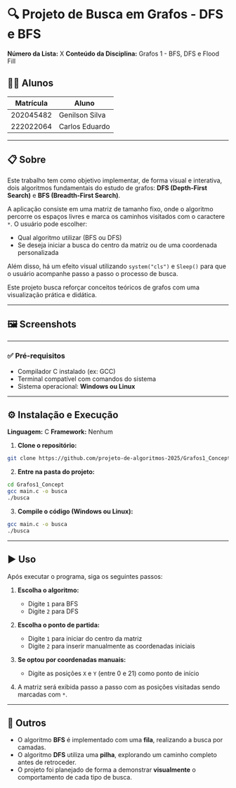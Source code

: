 # 🔍 Projeto de Busca em Grafos - DFS e BFS

**Número da Lista:** X
**Conteúdo da Disciplina:** Grafos 1 - BFS, DFS e Flood Fill  

## 👨‍🏫 Alunos

| Matrícula   | Aluno             |
|-------------|-------------------|
| 202045482   | Genilson Silva    |
| 222022064   | Carlos Eduardo    |

---

## 📋 Sobre

Este trabalho tem como objetivo implementar, de forma visual e interativa, dois algoritmos fundamentais do estudo de grafos: **DFS (Depth-First Search)** e **BFS (Breadth-First Search)**.

A aplicação consiste em uma matriz de tamanho fixo, onde o algoritmo percorre os espaços livres e marca os caminhos visitados com o caractere `*`. O usuário pode escolher:

- Qual algoritmo utilizar (BFS ou DFS)
- Se deseja iniciar a busca do centro da matriz ou de uma coordenada personalizada

Além disso, há um efeito visual utilizando `system("cls")` e `Sleep()` para que o usuário acompanhe passo a passo o processo de busca.

Este projeto busca reforçar conceitos teóricos de grafos com uma visualização prática e didática.

---

## 🖼️ Screenshots


---

### ✅ Pré-requisitos

- Compilador C instalado (ex: GCC)
- Terminal compatível com comandos do sistema
- Sistema operacional: **Windows ou Linux**

---

## ⚙️ Instalação e Execução

**Linguagem:** C
**Framework:** Nenhum

1. **Clone o repositório:**

```bash
git clone https://github.com/projeto-de-algoritmos-2025/Grafos1_Concept.git
```
2. **Entre na pasta do projeto:**

```bash
cd Grafos1_Concept
gcc main.c -o busca
./busca
```
3. **Compile o código (Windows ou Linux):**

```bash
gcc main.c -o busca
./busca
```


---

## ▶️ Uso

Após executar o programa, siga os seguintes passos:

1. **Escolha o algoritmo:**  
   - Digite `1` para BFS  
   - Digite `2` para DFS

2. **Escolha o ponto de partida:**  
   - Digite `1` para iniciar do centro da matriz  
   - Digite `2` para inserir manualmente as coordenadas iniciais

3. **Se optou por coordenadas manuais:**  
   - Digite as posições `X` e `Y` (entre 0 e 21) como ponto de início

4. A matriz será exibida passo a passo com as posições visitadas sendo marcadas com `*`.

---

## 🧠 Outros

- O algoritmo **BFS** é implementado com uma **fila**, realizando a busca por camadas.
- O algoritmo **DFS** utiliza uma **pilha**, explorando um caminho completo antes de retroceder.
- O projeto foi planejado de forma a demonstrar **visualmente** o comportamento de cada tipo de busca.


